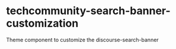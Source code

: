 # techcommunity-search-banner-customization
Theme component to customize the discourse-search-banner
